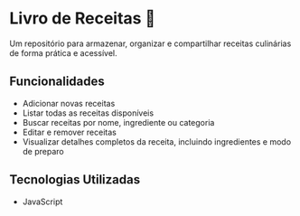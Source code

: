 # Livro de Receitas 🍳

Um repositório para armazenar, organizar e compartilhar receitas culinárias de forma prática e acessível.

## Funcionalidades

- Adicionar novas receitas  
- Listar todas as receitas disponíveis  
- Buscar receitas por nome, ingrediente ou categoria  
- Editar e remover receitas  
- Visualizar detalhes completos da receita, incluindo ingredientes e modo de preparo

## Tecnologias Utilizadas

- JavaScript
